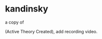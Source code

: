 # kandinsky
a copy of

[chrome-music-lab-making-kandinsky]:https://musiclab.chromeexperiments.com/kandinsky-service/ 'chrome-music-lab-making-kandinsky'
(Active Theory Created), add recording video.